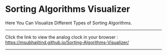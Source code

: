 # Sorting Algorithms Visualizer
 Here You Can Visualize Different Types of Sorting Algorithms.
 
 -------------------------------------------------------------------------------------

Click the link to view the analog clock in your browser : 
https://msubhajitind.github.io/Sorting-Algorithms-Visualizer/


-------------------------------------------------------------------------------------
